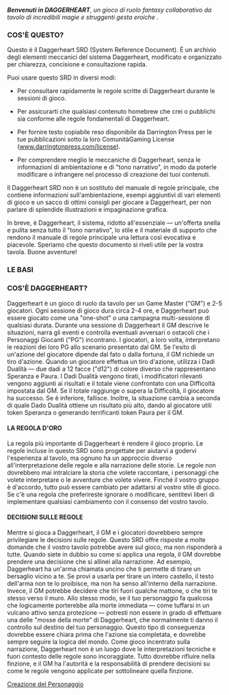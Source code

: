 ***Benvenuti in DAGGERHEART**, un gioco di ruolo fantasy collaborativo da tavolo di incredibili magie e struggenti gesta eroiche .*

### COS'È QUESTO?

Questo è il Daggerheart SRD (System Reference Document). È un archivio degli elementi meccanici del sistema Daggerheart, modificato e organizzato per chiarezza, concisione e consultazione rapida.

Puoi usare questo SRD in diversi modi:

- Per consultare rapidamente le regole scritte di Daggerheart durante le sessioni di gioco.

- Per assicurarti che qualsiasi contenuto homebrew che crei o pubblichi sia conforme alle regole fondamentali di Daggerheart.

- Per fornire testo copiabile reso disponibile da Darrington Press per le tue pubblicazioni sotto la loro ComunitàGaming License (www.darringtonpress.com/license).

- Per comprendere meglio le meccaniche di Daggerheart, senza le informazioni di ambientazione e di "tono narrativo", in modo da poterle modificare o infrangere nel processo di creazione dei tuoi contenuti.

Il Daggerheart SRD non è un sostituto del manuale di regole principale, che contiene informazioni sull'ambientazione, esempi aggiuntivi di vari elementi di gioco e un sacco di ottimi consigli per giocare a Daggerheart, per non parlare di splendide illustrazioni e impaginazione grafica.

In breve, è Daggerheart, il sistema, ridotto all'essenziale — un'offerta snella e pulita senza tutto il "tono narrativo", lo stile e il materiale di supporto che rendono il manuale di regole principale una lettura così evocativa e piacevole. Speriamo che questo documento si riveli utile per la vostra tavola. Buone avventure!

### LE BASI
### COS'È DAGGERHEART?
Daggerheart è un gioco di ruolo da tavolo per un Game Master ("GM") e 2-5 giocatori. Ogni sessione di gioco dura circa 2-4 ore, e Daggerheart può essere giocato come una "one-shot" o una campagna multi-sessione di qualsiasi durata.
Durante una sessione di Daggerheart il GM descrive le situazioni, narra gli eventi e controlla eventuali avversari o ostacoli che i Personaggi Giocanti ("PG") incontrano. I giocatori, a loro volta, interpretano le reazioni dei loro PG allo scenario presentato dal GM. Se l'esito di un'azione del giocatore dipende dal fato o dalla fortuna, il GM richiede un tiro d'azione.
Quando un giocatore effettua un tiro d'azione, utilizza i Dadi Dualità — due dadi a 12 facce ("d12") di colore diverso che rappresentano Speranza e Paura. I Dadi Dualità vengono tirati, i modificatori rilevanti vengono aggiunti ai risultati e il totale viene confrontato con una Difficoltà impostata dal GM. Se il totale raggiunge o supera la Difficoltà, il giocatore ha successo. Se è inferiore, fallisce. Inoltre, la situazione cambia a seconda di quale Dado Dualità ottiene un risultato più alto, dando al giocatore utili token Speranza o generando terrificanti token Paura per il GM.

#### LA REGOLA D'ORO
La regola più importante di Daggerheart è rendere il gioco proprio. Le regole incluse in questo SRD sono progettate per aiutarvi a godervi l'esperienza al tavolo, ma ognuno ha un approccio diverso all'interpretazione delle regole e alla narrazione delle storie. Le regole non dovrebbero mai intralciare la storia che volete raccontare, i personaggi che volete interpretare o le avventure che volete vivere. Finché il vostro gruppo è d'accordo, tutto può essere cambiato per adattarsi al vostro stile di gioco. Se c'è una regola che preferireste ignorare o modificare, sentitevi liberi di implementare qualsiasi cambiamento con il consenso del vostro tavolo.

#### DECISIONI SULLE REGOLE
Mentre si gioca a Daggerheart, il GM e i giocatori dovrebbero sempre privilegiare le decisioni sulle regole. Questo SRD offre risposte a molte domande che il vostro tavolo potrebbe avere sul gioco, ma non risponderà a tutte. Quando siete in dubbio su come si applica una regola, il GM dovrebbe prendere una decisione che si allinei alla narrazione.
Ad esempio, Daggerheart ha un'arma chiamata uncino che ti permette di tirare un bersaglio vicino a te. Se provi a usarla per tirare un intero castello, il testo dell'arma non te lo proibisce, ma non ha senso all'interno della narrazione. Invece, il GM potrebbe decidere che tiri fuori qualche mattone, o che tiri te stesso verso il muro.
Allo stesso modo, se il tuo personaggio fa qualcosa che logicamente porterebbe alla morte immediata — come tuffarsi in un vulcano attivo senza protezione — potresti non essere in grado di effettuare una delle "mosse della morte" di Daggerheart, che normalmente ti danno il controllo sul destino del tuo personaggio. Questo tipo di conseguenza dovrebbe essere chiara prima che l'azione sia completata, e dovrebbe sempre seguire la logica del mondo.
Come gioco incentrato sulla narrazione, Daggerheart non è un luogo dove le interpretazioni tecniche e fuori contesto delle regole sono incoraggiate. Tutto dovrebbe rifluire nella finzione, e il GM ha l'autorità e la responsabilità di prendere decisioni su come le regole vengono applicate per sottolineare quella finzione.

 [Creazione del Personaggio](./03-CREAZIONE%20DEL%20PERSONAGGIO.md)
